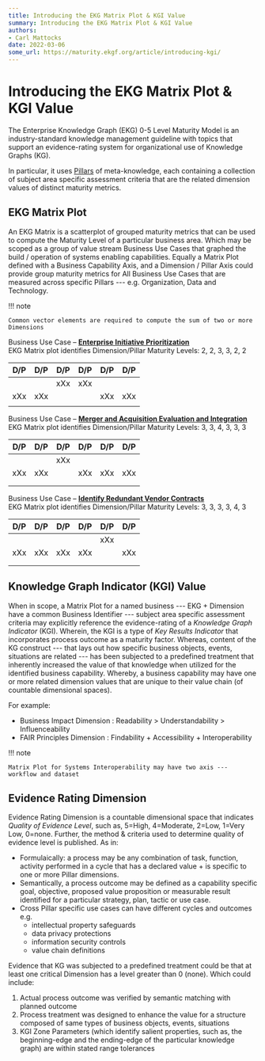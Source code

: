```yaml
---
title: Introducing the EKG Matrix Plot & KGI Value
summary: Introducing the EKG Matrix Plot & KGI Value
authors:
- Carl Mattocks
date: 2022-03-06
some_url: https://maturity.ekgf.org/article/introducing-kgi/
---
```

# Introducing the EKG Matrix Plot & KGI Value

The Enterprise Knowledge Graph (EKG) 0-5 Level Maturity Model is an industry-standard 
knowledge management guideline with topics that support an evidence-rating system 
for organizational use of Knowledge Graphs (KG). 

In particular, it uses [Pillars](/pillar/) of meta-knowledge, each containing a 
collection of subject area specific assessment criteria that are the related 
dimension values of distinct maturity metrics.

## EKG Matrix Plot

An EKG Matrix is a scatterplot of grouped maturity metrics that can be used 
to compute the Maturity Level of a particular business area.
Which may be scoped as a group of value stream Business Use Cases that 
graphed the build / operation of systems enabling capabilities. 
Equally a Matrix Plot defined with a Business Capability Axis, 
and a Dimension / Pillar Axis could provide group maturity metrics for 
All Business Use Cases that are measured across specific 
Pillars --- e.g. Organization, Data and Technology. 

!!! note

    Common vector elements are required to compute the sum of two or more Dimensions

Business Use Case – [**Enterprise Initiative Prioritization**](https://catalog.ekgf.org//use-case/other/enterprise-initiative-prioritization/)<br/>
EKG Matrix plot identifies Dimension/Pillar Maturity Levels:  2, 2, 3, 3, 2, 2

| D/P | D/P | D/P | D/P | D/P | D/P |
|-----|-----|-----|-----|-----|-----|
|     |     | xXx | xXx |     |     |
| xXx | xXx |     |     | xXx | xXx |
|     |     |     |     |     |     |

Business Use Case – [**Merger and Acquisition Evaluation and Integration**](https://catalog.ekgf.org/use-case/other/merger-and-acquisition-evaluation-and-integration/)<br/>
EKG Matrix plot identifies Dimension/Pillar Maturity Levels:  3, 3, 4, 3, 3, 3

| D/P | D/P | D/P | D/P | D/P | D/P |
|-----|-----|-----|-----|-----|-----|
|     |     | xXx |     |     |     |
| xXx | xXx |     | xXx | xXx | xXx |
|     |     |     |     |     |     |
|     |     |     |     |     |     |

Business Use Case – [**Identify Redundant Vendor Contracts**](https://catalog.ekgf.org/use-case/other/identify-redundant-vendor-contracts/)<br/>
EKG Matrix plot identifies Dimension/Pillar Maturity Levels:  3, 3, 3, 3, 4, 3 

| D/P | D/P | D/P | D/P | D/P | D/P |
|-----|-----|-----|-----|-----|-----|
|     |     |     |     | xXx |     |
| xXx | xXx | xXx | xXx |     | xXx |
|     |     |     |     |     |     |
|     |     |     |     |     |     |

## Knowledge Graph Indicator (KGI) Value

When in scope, a Matrix Plot for a named business --- EKG + Dimension have a 
common Business Identifier --- subject area specific assessment criteria may 
explicitly reference the evidence-rating of a _Knowledge Graph Indicator_ (KGI). 
Wherein, the KGI is a type of _Key Results Indicator_ that incorporates process 
outcome as a maturity factor. 
Whereas, content of the KG construct --- that lays out how specific 
business objects, events, situations are related --- has been subjected to a 
predefined treatment that inherently increased the value of that knowledge 
when utilized for the identified business capability. 
Whereby, a business capability may have one or more related dimension values 
that are unique to their value chain (of countable dimensional spaces). 

For example:

- Business Impact Dimension : Readability > Understandability > Influenceability
- FAIR Principles Dimension :  Findability +  Accessibility +  Interoperability

!!! note

    Matrix Plot for Systems Interoperability may have two axis --- workflow and dataset


## Evidence Rating Dimension

Evidence Rating Dimension is a countable dimensional space that indicates 
_Quality of Evidence Level_, such as, 5=High, 4=Moderate, 2=Low, 1=Very Low, 0=none.
Further, the method & criteria used to determine quality of evidence level is published. 
As in:

- Formulaically: a process may be any combination of task, function, 
  activity performed in a cycle that has a declared value + is specific to one or 
  more Pillar dimensions.
- Semantically, a process outcome may be defined as a capability specific goal, 
  objective, proposed value proposition or measurable result identified for a 
  particular strategy, plan, tactic or use case.
- Cross Pillar specific use cases can have different cycles and outcomes e.g.
    - intellectual property safeguards
    - data privacy protections
    - information security controls
    - value chain definitions

Evidence that KG was subjected to a predefined treatment could be that at least one 
critical Dimension has a level greater than 0 (none). 
Which could include:

1. Actual process outcome was verified by semantic matching with planned outcome
2. Process treatment was designed to enhance the value for a structure composed 
   of same types of business objects, events, situations
3. KGI Zone Parameters (which identify salient properties, such as, the 
   beginning-edge and the ending-edge of the particular knowledge graph) 
   are within stated range tolerances


